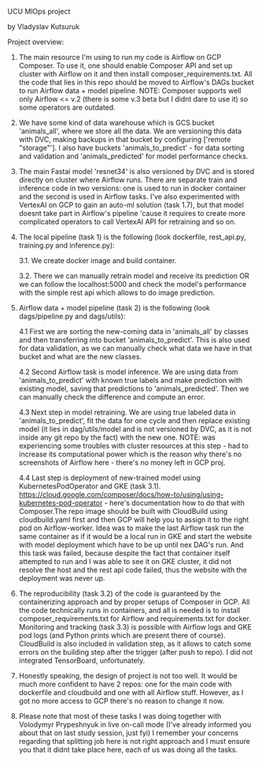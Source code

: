 UCU MlOps project 

by Vladyslav Kutsuruk

Project overview:
1. The main resource I'm using to run my code is Airflow on GCP Composer. To use it, one should enable Composer API and 
set up cluster with Airflow on it and then install composer_requirements.txt. All the code that lies in this repo should
be moved to Airflow's DAGs bucket to run Airflow data + model pipeline. NOTE: Composer supports well only Airflow <= v.2 (there
is some v.3 beta but I didnt dare to use it) so some operators are outdated.
2. We have some kind of data warehouse which is GCS bucket 'animals_all', where we store all the data. 
We are versioning this data with DVC, making backups in that bucket by configuring ['remote "storage"']. 
I also have buckets 'animals_to_predict' - for data sorting and validation and 'animals_predicted' for model performance checks. 
3. The main Fastai model 'resnet34' is also versioned by DVC and is stored directly on cluster where Airflow runs. There are separate 
train and inference code in two versions: one is used to run in docker container and the second is used in
Airflow tasks. I've also experimented with VertexAI on GCP to gain an auto-ml solution (task 1.7), but that model doesnt take part
in Airflow's pipeline 'cause it requires to create more complicated operators to call VertexAI API for retraining and so on. 
3. The local pipeline (task 1) is the following (look dockerfile, rest_api.py, training.py and inference.py):

    3.1. We create docker image and build container.
    
    3.2. There we can manually retrain model and receive its prediction OR we can follow the localhost:5000 and
    check the model's performance with the simple rest api which allows to do image prediction.
4. Airflow data + model pipeline (task 2) is the following (look dags/pipeline.py and dags/utils):

    4.1 First we are sorting the new-coming data in 'animals_all' by classes and then transferring into bucket
     'animals_to_predict'. This is also used for data validation, as we can manually check what data we have
     in that bucket and what are the new classes.
     
    4.2 Second Airflow task is model inference. We are using data from 'animals_to_predict' with known true labels and
    make prediction with existing model, saving that predictions to 'animals_predicted'. Then we can manually check
    the difference and compute an error.
    
    4.3 Next step in model retraining. We are using true labeled data in 'animals_to_predict', fit the data for one cycle
    and then replace existing model (it lies in dag/utils/model and is not versioned by DVC, as it is not inside any git repo
    by the fact) with the new one. NOTE: was experiencing some troubles with cluster resources at this step - had to
    increase its computational power which is the reason why there's no screenshots of Airflow here - there's no money
    left in GCP proj.
    
    4.4 Last step is deployment of new-trained model using KubernetesPodOperator and GKE (task 3.1).
     https://cloud.google.com/composer/docs/how-to/using/using-kubernetes-pod-operator - here's documentation how to do that
     with Composer.The repo image should be built with CloudBuild using cloudbuild.yaml first and then GCP will help you to assign it to the
     right pod on Airflow-worker.
     Idea was to make the last Airflow task
    run the same container as if it would be a local run in GKE and start the website with model deployment which have to
    be up until nex DAG's run. And this task was failed, because despite the fact that container itself attempted to run
    and I was able to see it on GKE cluster, it did not resolve the host and the rest api code failed, thus the website with 
    the deployment was never up.
    
5. The reproducibility (task 3.2) of the code is guaranteed by the containerizing approach and by proper setups of Composer in GCP.
All the code technically runs in containers, and all is needed is to install composer_requirements.txt for Airflow and 
requirements.txt for docker. Monitoring and tracking (task 3.3) is possible with Airflow logs and GKE pod logs (and Python
prints which are present there of course). CloudBuild is also included in validation step, as it allows to catch some errors
on the building step after the trigger (after push to repo).
 I did not integrated TensorBoard, unfortunately.

6. Honestly speaking, the design of project is not too well. It would be much more confident to have 2 repos:
one for the main code with dockerfile and cloudbuild and one with all Airflow stuff. However, as I got no more
access to GCP there's no reason to change it now. 

7. Please note that most of these tasks I was doing together with Volodymyr Prypeshnyuk in live on-call mode 
(I've already informed you about that on last study session, just fyi) 
I remember your concerns regarding that splitting job here is not right approach and I must ensure you that it didnt take place here,
each of us was doing all the tasks.


    